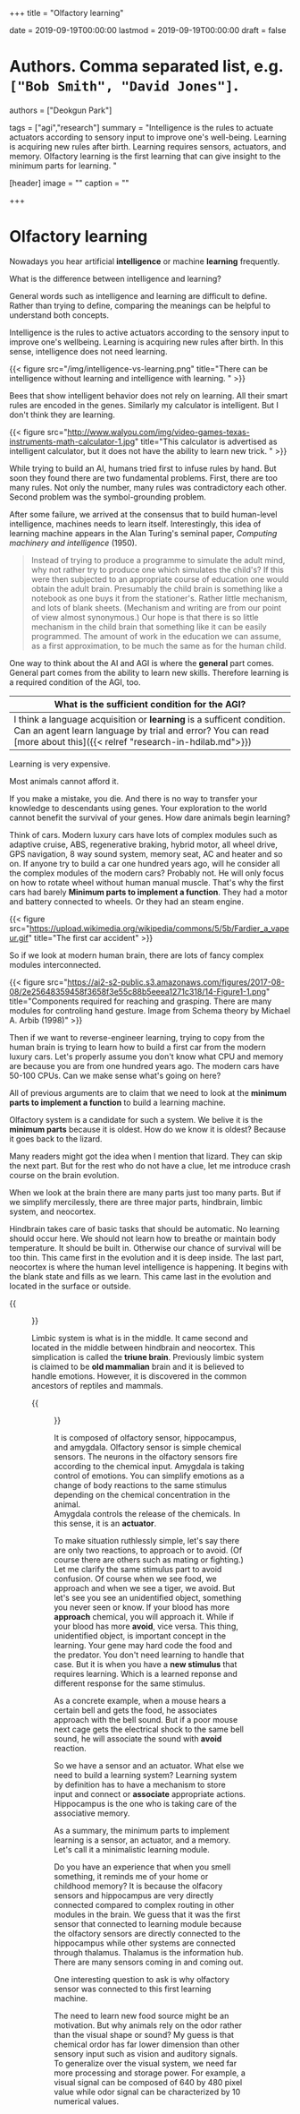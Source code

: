 +++
title = "Olfactory learning"

date = 2019-09-19T00:00:00
lastmod = 2019-09-19T00:00:00
draft = false

# Authors. Comma separated list, e.g. `["Bob Smith", "David Jones"]`.
authors = ["Deokgun Park"]

tags = ["agi","research"]
summary = "Intelligence is the rules to actuate actuators according to sensory input to improve one's well-being. Learning is acquiring new rules after birth. Learning requires sensors, actuators, and memory. Olfactory learning is the first learning that can give insight to the minimum parts for learning. "

[header]
image = ""
caption = ""

+++

# Olfactory learning
Nowadays you hear artificial **intelligence** or machine **learning** frequently. 

What is the difference between intelligence and learning? 

General words such as intelligence and learning are difficult to define. Rather than trying to define, comparing the meanings can be helpful to understand both concepts. 

Intelligence is the rules to active actuators according to the sensory input to improve one's wellbeing. Learning is acquiring new rules after birth. In this sense, intelligence does not need learning. 


{{< figure src="/img/intelligence-vs-learning.png" title="There can be intelligence without learning and intelligence with learning. " >}}


Bees that show intelligent behavior does not rely on learning. All their smart rules are encoded in the genes. 
Similarly my calculator is intelligent. But I don't think they are learning. 


{{< figure src="http://www.walyou.com/img/video-games-texas-instruments-math-calculator-1.jpg" title="This calculator is advertised as intelligent calculator, but it does not have the ability to learn new trick.  " >}}


While trying to build an AI, humans tried first to infuse rules by hand. But soon they found there are two fundamental problems. First, there are too many rules. Not only the number, many rules was contradictory each other. Second problem was the symbol-grounding problem. 

After some failure, we arrived at the consensus that to build human-level intelligence, machines needs to learn itself. 
Interestingly, this idea of learning machine appears in the Alan Turing's seminal paper, *Computing machinery and intelligence* (1950). 

> Instead of trying to produce a programme to simulate the adult mind, why not rather try to produce one which simulates the child's? If this were then subjected to an appropriate course of education one would obtain the adult brain. Presumably the child brain is something like a notebook as one buys it from the stationer's. Rather little mechanism, and lots of blank sheets. (Mechanism and writing are from our point of view almost synonymous.) Our hope is that there is so little mechanism in the child brain that something like it can be easily programmed. The amount of work in the education we can assume, as a first approximation, to be much the same as for the human child. 


One way to think about the AI and AGI is where the **general** part comes. General part comes from the ability to learn new skills. 
Therefore learning is a required condition of the AGI, too. 

| What is the sufficient condition for the AGI? |
|---|
| I think a language acquisition or **learning** is a sufficent condition. Can an agent learn language by trial and error?   You can read [more about this]({{< relref "research-in-hdilab.md">}}) | 



Learning is very expensive. 

Most animals cannot afford it. 

If you make a mistake, you die. And there is no way to transfer your knowledge to descendants using genes.  Your exploration to the world cannot  benefit the survival of your genes. How dare animals begin learning?  

Think of cars. Modern luxury cars have lots of complex modules such as adaptive cruise, ABS, regenerative braking, hybrid motor, all wheel drive, GPS navigation, 8 way sound system, memory seat, AC and heater and so on.  If anyone try to build a car one hundred years ago, will he consider all the complex modules of the modern cars? Probably not. He will only focus on how to rotate wheel without human manual muscle. That's why the first cars had barely **Minimum parts to implement a function**. They had a motor and battery connected to wheels. Or they had an steam engine. 

{{< figure src="https://upload.wikimedia.org/wikipedia/commons/5/5b/Fardier_a_vapeur.gif" title="The first car accident" >}}


So if we look at modern human brain, there are lots of fancy complex modules interconnected.  


{{< figure src="https://ai2-s2-public.s3.amazonaws.com/figures/2017-08-08/2e25648359458f3658f3e55c88b5eeea1271c318/14-Figure1-1.png" title="Components required for reaching and grasping. There are many modules for controling hand gesture.  Image from Schema theory by Michael A. Arbib (1998)" >}}


Then if we want to reverse-engineer learning, trying to copy from the human brain is trying to learn how to build a first car from the modern luxury cars.  Let's properly assume you don't know what CPU and memory are because you are from one hundred years ago. The modern cars have 50-100 CPUs. Can we make sense what's going on here?   

All of previous arguments are to claim that we need to look at the **minimum parts to implement a function** to build a learning machine. 

Olfactory system is a candidate for such a system. 
We belive it is the **minimum parts** because it is oldest. 
How do we know it is oldest? 
Because it goes back to the lizard. 

Many readers might got the idea when I mention that lizard. They can skip the next part. But for the rest who do not have a clue, let me introduce crash course on the brain evolution. 

When we look at the brain there are many parts just too many parts. But if we simplify mercilessly, there are three major parts, hindbrain, limbic system, and neocortex. 

Hindbrain takes care of basic tasks that should be automatic. No learning should occur here. We should not learn how to breathe or maintain body temperature. It should be built in. Otherwise our chance of survival will be too thin.  This came first in the evolution and it is deep inside.
The last part, neocortex is where the human level intelligence is happening. It begins with the blank state and fills as we learn. This came last in the evolution and located in the surface or outside. 

{{<figure src="http://images.mini-ielts.com/images/11/29/the-triune-brain.png" title="The Triune Brain clusters brain into three major parts as hindbrain, limbic system, and neocortex.">}}

Limbic system is what is in the middle. It came second and located in the middle between hindbrain and neocortex. This simplication is called the **triune brain**. Previously limbic system is claimed to be **old mammalian** brain and it is believed to handle emotions. However, it is discovered in the common ancestors of reptiles and mammals.   

{{<figure src="https://upload.wikimedia.org/wikipedia/commons/d/d1/Blausen_0614_LimbicSystem.png" title="The Limbic system is composed of olfactory sensor, hippocampus, and amygdala">}}


It is composed of olfactory sensor, hippocampus, and amygdala. 
Olfactory sensor is simple chemical sensors. 
The neurons in the olfactory sensors fire according to the chemical input. 
Amygdala is taking control of emotions. 
You can simplify emotions as a change of body reactions to the same stimulus depending on the chemical concentration in the animal.  
Amygdala controls the release of the chemicals. 
In this sense, it is an **actuator**. 

To make situation ruthlessly simple, let's say there are only two reactions, to approach or to avoid. 
(Of course there are others such as mating or fighting.) 
Let me clarify the same stimulus part to avoid confusion. 
Of course when we see food, we approach and when we see a tiger, we avoid. 
But let's see you see an unidentified object, something you never seen or know. 
If your blood has more **approach** chemical, you will approach it. 
While if your blood has more **avoid**, vice versa. 
This thing, unidentified object, is important concept in the learning. 
Your gene may hard code the food and the predator. 
You don't need learning to handle that case. 
But it is when you have a **new stimulus** that requires learning. 
Which is a learned reponse and different response for the same stimulus. 

As a concrete example, when a mouse hears a certain bell and gets the food, he associates approach with the bell sound. 
But if a poor mouse next cage gets the electrical shock to the same bell sound, he will associate the sound with **avoid** reaction. 

So we have a sensor and an actuator. 
What else we need to build a learning system? 
Learning system by definition has to have a mechanism to store input and connect or **associate** appropriate actions. 
Hippocampus is the one who is taking care of the associative memory. 

As a summary, the minimum parts to implement learning is a sensor, an actuator, and a memory.  Let's call it a minimalistic learning module. 

  Do you have an experience that when you smell something, it reminds me of your home or childhood memory? 
It is because the olfacory sensors and hippocampus are very directly connected compared to complex routing in other modules in the brain. 
We guess that it was the first sensor that connected to learning module because the olfactory sensors are directly connected to the hippocampus while other systems are connected through thalamus. Thalamus is the information hub. There are many sensors coming in and coming out. 

One interesting question to ask is why olfactory sensor was connected to this first learning machine.

The need to learn new food source might be an motivation. But why animals rely on the odor rather than the visual shape or sound? 
My guess is that chemical ordor has far lower dimension than other sensory input such as vision and auditory signals. To generalize over the visual system, we need far more processing and storage power. For example, a visual signal can be composed of 640 by 480 pixel value while odor signal can be characterized by 10 numerical values. 